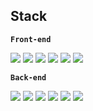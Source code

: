 ## Stack     
__`Front-end`__
<p>
  <img src="https://img.shields.io/badge/React-61DAFB?style=flat-square&logo=React&logoColor=white"/>
  <img src="https://img.shields.io/badge/Redux-764ABC?style=flat-square&logo=Redux&logoColor=white"/>
  <img src="https://img.shields.io/badge/Next.js-000000?style=flat-square&logo=Next.js&logoColor=white"/>
  <img src="https://img.shields.io/badge/Typescript-3178C6?style=flat-square&logo=Typescript&logoColor=white"/>
  <img src="https://img.shields.io/badge/StyledComponents-DB7093?style=flat-square&logo=styled-components&logoColor=white"/> 
  <img src="https://img.shields.io/badge/Sass-CC6699?style=flat-square&logo=Sass&logoColor=white"/>
</p>

__`Back-end`__
<p>
  <img src="https://img.shields.io/badge/Node.js-339933?style=flat-square&logo=Node.js&logoColor=white"/>
  <img src="https://img.shields.io/badge/Express-000000?style=flat-square&logo=Express&logoColor=white"/>
  <img src="https://img.shields.io/badge/MongoDB-47A248?style=flat-square&logo=MongoDB&logoColor=white"/>
  <img src="https://img.shields.io/badge/MySQL-4479A1?style=flat-square&logo=MySQL&logoColor=white"/>
  <img src="https://img.shields.io/badge/AmazonAWS-232F3E?style=flat-square&logo=Amazon-aws&logoColor=white"/>
  <img src="https://img.shields.io/badge/Heroku-430098?style=flat-square&logo=Heroku&logoColor=white"/>
</p>  

</br>
